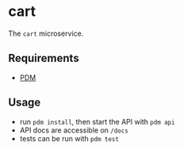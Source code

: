 # cart

The `cart` microservice.

## Requirements
- [PDM](https://pdm-project.org/)

## Usage
- run `pdm install`, then start the API with `pdm api`
- API docs are accessible on `/docs`
- tests can be run with `pdm test`